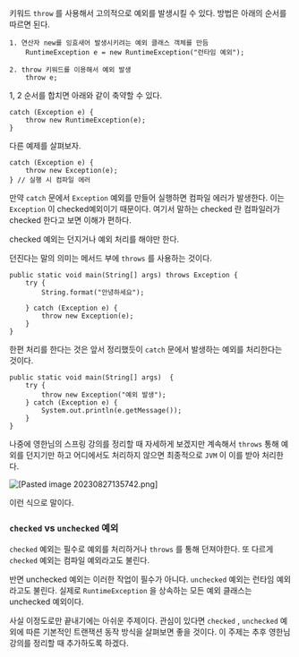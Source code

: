 
키워드 `throw` 를 사용해서 고의적으로 예외를 발생시킬 수 있다. 방법은 아래의 순서를 따르면 된다.

```
1. 연산자 new를 잉효새어 발생시키려는 예외 클래스 객체를 만듬
	RuntimeException e = new RuntimeException("런타임 예외");

2. throw 키워드를 이용해서 예외 발생
	throw e;
```

1, 2 순서를 합치면 아래와 같이 축약할 수 있다.

```
catch (Exception e) {  
    throw new RuntimeException(e);  
}
```


다른 예제를 살펴보자.

```
catch (Exception e) {  
    throw new Exception(e);  
} // 실행 시 컴파일 에러
```


만약 `catch` 문에서 `Exception` 예외를 만들어 실행하면 컴파일 에러가 발생한다. 이는 ``Exception`` 이 checked예외이기 때문이다. 여기서 말하는 checked 란 컴파일러가 checked 한다고 보면 이해가 편하다.

checked 예외는 던지거나 예외 처리를 해야만 한다. 

던진다는 말의 의미는 메서드 부에  `throws` 를 사용하는 것이다.

```
public static void main(String[] args) throws Exception {  
    try {  
        String.format("안녕하세요");  
  
    } catch (Exception e) {  
        throw new Exception(e);  
    }  
}
```


한편 처리를 한다는 것은 앞서 정리했듯이 `catch` 문에서 발생하는 예외를 처리한다는 것이다.

```
public static void main(String[] args)  {  
    try {  
        throw new Exception("예외 발생");  
    } catch (Exception e) {  
        System.out.println(e.getMessage());  
    }  
}
```


나중에 영한님의 스프링 강의를 정리할 때 자세하게 보겠지만 계속해서 `throws` 통해 예외를 던지기만 하고 어디에서도 처리하지 않으면 최종적으로 `JVM` 이 이를 받아 처리한다. 

![[Pasted image 20230827135742.png]](https://github.com/JxxHxxx/TIL_2023/blob/master/Essence%20of%20Java/8%EC%9E%A5%20%EC%98%88%EC%99%B8%EC%B2%98%EB%A6%AC/Pasted%20image%2020230827135742.png)

이런 식으로 말이다.

### `checked` vs `unchecked` 예외

`checked`  예외는 필수로 예외를 처리하거나 `throws` 를 통해 던져야한다. 또 다르게 `checked` 예외는 컴파일 예외라고도 불린다.

반면 unchecked 예외는 이러한 작업이 필수가 아니다. `unchecked` 예외는 런타임 예외라고도 불린다.
실제로 `RuntimeException` 을 상속하는 모든 예외 클래스는 unchecked 예외이다.

사실 이정도로만 끝내기에는 아쉬운 주제이다. 관심이 있다면 `checked` , `unchecked` 예외에 따른 기본적인 트랜잭션 동작 방식을 살펴보면 좋을 것이다. 이 주제는 추후 영한님 강의를 정리할 때 추가하도록 하겠다.



